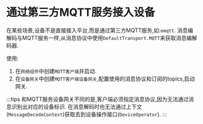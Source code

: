 # 通过第三方MQTT服务接入设备

在某些场景,设备不是直接接入平台,而是通过第三方MQTT服务,如:`emqtt`.
消息编解码与MQTT服务一样,从消息协议中使用`DefaultTransport.MQTT`来获取消息编解码器.

使用:

1. 在`网络组件`中创建`MQTT客户端`并启动.
2. 在`设备网关`中创建`MQTT客户端设备网关`,配置使用的消息协议和订阅的topics,启动网关.

:::tips
和MQTT服务设备网关不同的是,客户端必须指定消息协议,因为无法通过消息识别出对应的设备标识.
在消息解码时也无法通过上下文(`MessageDecodeContext`)获取去到设备操作接口(`DeviceOperator`).
:::
